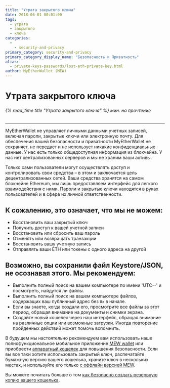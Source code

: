```yaml
---
title: "Утрата закрытого ключа"
date: 2018-06-01 00:01:00
tags:
  - утрата
  - закрытого
  - ключа
categories:
  - 
    - security-and-privacy
primary_category: security-and-privacy
primary_category_display_name: "Безопасность и Приватность"
alias:
  - private-keys-passwords/lost-eth-private-key.html
author: MyEtherWallet (MEW)
---
```


# **Утрата закрытого ключа**

###### {% read_time title "Утрата закрытого ключа" %} мин. на прочтение

* * *

MyEtherWallet не управляет личными данными учетных записей, включая пароли, закрытые ключи или электронную почту. Для обеспечения вашей безопасности и приватности MyEtherWallet не сохраняет, не передает и не использует никакие конфиденциальные данные. У нас есть только общедоступная информация из блокчейна. У нас нет централизованных серверов и мы не храним ваши активы.

Только сами пользователи могут осуществлять доступ и контролировать свои средства – в этом и заключается цель децентрализованных сетей. Ваши средства хранятся на самом блокчейне Ethereum, мы лишь предоставляем интерфейс для легкого взаимодействия с ними. Пароли и закрытые ключи находятся в руках пользователей и в сфере их личной ответственности.

## **К сожалению, это означает, что мы не можем:**

-   Восстановить ваш закрытый ключ
-   Получить доступ к вашей учетной записи
-   Восстановить или сбросить ваш пароль
-   Отменять или возвращать транзакции
-   Восстановить вашу учетную запись
-   Отправлять ваши ETH или токены с одного адреса на другой

## **Возможно, вы сохранили файл Keystore/JSON, не осознавая этого. Мы рекомендуем:**

-   Выполнить полный поиск на вашем компьютере по имени 'UTC--' и посмотреть, найдутся ли файлы.
-   Выполнить полный поиск на вашем компьютере файлов, содержащих ваш публичный адрес без `0x` в начале.
-   Если вы знаете, когда создали его, просмотрите все файлы за этот период, обращая внимание на документы и снимки экрана.
-   Создайте новый кошелек через наш интерфейс, обращая внимание на различные опции или возможные загрузки. Иногда повторение пройденных действий может помочь вспомнить.

В будущем мы настоятельно рекомендуем вам использовать наше полнофункциональное мобильное приложение [MEW wallet](/@@@@@@/mewwallet/mewwallet-user-guide/) или приобрести [аппаратный кошелек](/@@@@@@/hardware-wallets/using-ledger-with-mew/) для повышения безопасности. Если вы все таки хотите использовать закрытый ключ, распечатайте бумажную версию вашего кошелька, храните ключ в нескольких местах, и используйте его только [с оффлайн версией MEW](/@@@@@@/offline/offline-mew-looks-weird/).

Вы можете почитать больше о том [как безопасно создать резервную копию вашего кошелька](/@@@@@@/mewconnect/mewconnect-101-recover/).
